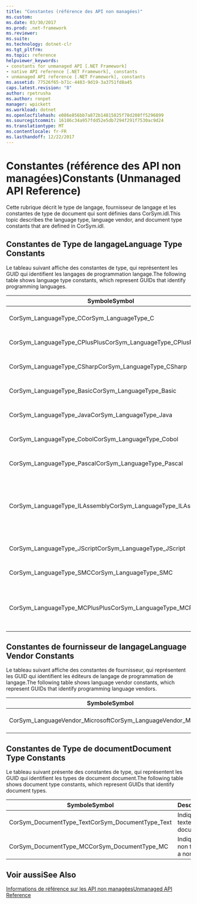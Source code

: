 ```yaml
---
title: "Constantes (référence des API non managées)"
ms.custom: 
ms.date: 03/30/2017
ms.prod: .net-framework
ms.reviewer: 
ms.suite: 
ms.technology: dotnet-clr
ms.tgt_pltfrm: 
ms.topic: reference
helpviewer_keywords:
- constants for unmanaged API [.NET Framework]
- native API reference [.NET Framework], constants
- unmanaged API reference [.NET Framework], constants
ms.assetid: 77526f65-b71c-4483-9d19-3a3751fd8a45
caps.latest.revision: "8"
author: rpetrusha
ms.author: ronpet
manager: wpickett
ms.workload: dotnet
ms.openlocfilehash: e086e856bb7a872b14815825f78d208ff5296899
ms.sourcegitcommit: 16186c34a957fdd52e5db7294f291f7530ac9d24
ms.translationtype: MT
ms.contentlocale: fr-FR
ms.lasthandoff: 12/22/2017
---
```

# <a name="constants-unmanaged-api-reference"></a><span data-ttu-id="517e9-102">Constantes (référence des API non managées)</span><span class="sxs-lookup"><span data-stu-id="517e9-102">Constants (Unmanaged API Reference)</span></span>
<span data-ttu-id="517e9-103">Cette rubrique décrit le type de langage, fournisseur de langage et les constantes de type de document qui sont définies dans CorSym.idl.</span><span class="sxs-lookup"><span data-stu-id="517e9-103">This topic describes the language type, language vendor, and document type constants that are defined in CorSym.idl.</span></span>  
  
## <a name="language-type-constants"></a><span data-ttu-id="517e9-104">Constantes de Type de langage</span><span class="sxs-lookup"><span data-stu-id="517e9-104">Language Type Constants</span></span>  
 <span data-ttu-id="517e9-105">Le tableau suivant affiche des constantes de type, qui représentent les GUID qui identifient les langages de programmation langage.</span><span class="sxs-lookup"><span data-stu-id="517e9-105">The following table shows language type constants, which represent GUIDs that identify programming languages.</span></span>  
  
|<span data-ttu-id="517e9-106">Symbole</span><span class="sxs-lookup"><span data-stu-id="517e9-106">Symbol</span></span>|<span data-ttu-id="517e9-107">Description</span><span class="sxs-lookup"><span data-stu-id="517e9-107">Description</span></span>|  
|------------|-----------------|  
|<span data-ttu-id="517e9-108">CorSym_LanguageType_C</span><span class="sxs-lookup"><span data-stu-id="517e9-108">CorSym_LanguageType_C</span></span>|<span data-ttu-id="517e9-109">Indique le langage C.</span><span class="sxs-lookup"><span data-stu-id="517e9-109">Indicates the C language.</span></span>|  
|<span data-ttu-id="517e9-110">CorSym_LanguageType_CPlusPlus</span><span class="sxs-lookup"><span data-stu-id="517e9-110">CorSym_LanguageType_CPlusPlus</span></span>|<span data-ttu-id="517e9-111">Indique le langage C++.</span><span class="sxs-lookup"><span data-stu-id="517e9-111">Indicates the C++ language.</span></span>|  
|<span data-ttu-id="517e9-112">CorSym_LanguageType_CSharp</span><span class="sxs-lookup"><span data-stu-id="517e9-112">CorSym_LanguageType_CSharp</span></span>|<span data-ttu-id="517e9-113">Indique le langage c#.</span><span class="sxs-lookup"><span data-stu-id="517e9-113">Indicates the C# language.</span></span>|  
|<span data-ttu-id="517e9-114">CorSym_LanguageType_Basic</span><span class="sxs-lookup"><span data-stu-id="517e9-114">CorSym_LanguageType_Basic</span></span>|<span data-ttu-id="517e9-115">Indique la langue de base.</span><span class="sxs-lookup"><span data-stu-id="517e9-115">Indicates the Basic language.</span></span>|  
|<span data-ttu-id="517e9-116">CorSym_LanguageType_Java</span><span class="sxs-lookup"><span data-stu-id="517e9-116">CorSym_LanguageType_Java</span></span>|<span data-ttu-id="517e9-117">Indique le langage Java.</span><span class="sxs-lookup"><span data-stu-id="517e9-117">Indicates the Java language.</span></span>|  
|<span data-ttu-id="517e9-118">CorSym_LanguageType_Cobol</span><span class="sxs-lookup"><span data-stu-id="517e9-118">CorSym_LanguageType_Cobol</span></span>|<span data-ttu-id="517e9-119">Indique la langue COBOL.</span><span class="sxs-lookup"><span data-stu-id="517e9-119">Indicates the COBOL language.</span></span>|  
|<span data-ttu-id="517e9-120">CorSym_LanguageType_Pascal</span><span class="sxs-lookup"><span data-stu-id="517e9-120">CorSym_LanguageType_Pascal</span></span>|<span data-ttu-id="517e9-121">Indique la langue de la casse Pascal.</span><span class="sxs-lookup"><span data-stu-id="517e9-121">Indicates the Pascal language.</span></span>|  
|<span data-ttu-id="517e9-122">CorSym_LanguageType_ILAssembly</span><span class="sxs-lookup"><span data-stu-id="517e9-122">CorSym_LanguageType_ILAssembly</span></span>|<span data-ttu-id="517e9-123">Indique le code d’assembly de Microsoft intermediate language (MSIL).</span><span class="sxs-lookup"><span data-stu-id="517e9-123">Indicates the Microsoft intermediate language (MSIL) assembly code.</span></span>|  
|<span data-ttu-id="517e9-124">CorSym_LanguageType_JScript</span><span class="sxs-lookup"><span data-stu-id="517e9-124">CorSym_LanguageType_JScript</span></span>|<span data-ttu-id="517e9-125">Indique le langage JScript.</span><span class="sxs-lookup"><span data-stu-id="517e9-125">Indicates the JScript language.</span></span>|  
|<span data-ttu-id="517e9-126">CorSym_LanguageType_SMC</span><span class="sxs-lookup"><span data-stu-id="517e9-126">CorSym_LanguageType_SMC</span></span>|<span data-ttu-id="517e9-127">Indique la langue SMC.</span><span class="sxs-lookup"><span data-stu-id="517e9-127">Indicates the SMC language.</span></span>|  
|<span data-ttu-id="517e9-128">CorSym_LanguageType_MCPlusPlus</span><span class="sxs-lookup"><span data-stu-id="517e9-128">CorSym_LanguageType_MCPlusPlus</span></span>|<span data-ttu-id="517e9-129">Indique le langage C++ activé pour le .NET Framework.</span><span class="sxs-lookup"><span data-stu-id="517e9-129">Indicates the C++ language enabled for the .NET Framework.</span></span>|  
  
## <a name="language-vendor-constants"></a><span data-ttu-id="517e9-130">Constantes de fournisseur de langage</span><span class="sxs-lookup"><span data-stu-id="517e9-130">Language Vendor Constants</span></span>  
 <span data-ttu-id="517e9-131">Le tableau suivant affiche des constantes de fournisseur, qui représentent les GUID qui identifient les éditeurs de langage de programmation de langage.</span><span class="sxs-lookup"><span data-stu-id="517e9-131">The following table shows language vendor constants, which represent GUIDs that identify programming language vendors.</span></span>  
  
|<span data-ttu-id="517e9-132">Symbole</span><span class="sxs-lookup"><span data-stu-id="517e9-132">Symbol</span></span>|<span data-ttu-id="517e9-133">Description</span><span class="sxs-lookup"><span data-stu-id="517e9-133">Description</span></span>|  
|------------|-----------------|  
|<span data-ttu-id="517e9-134">CorSym_LanguageVendor_Microsoft</span><span class="sxs-lookup"><span data-stu-id="517e9-134">CorSym_LanguageVendor_Microsoft</span></span>|<span data-ttu-id="517e9-135">Indique à Microsoft.</span><span class="sxs-lookup"><span data-stu-id="517e9-135">Indicates Microsoft.</span></span>|  
  
## <a name="document-type-constants"></a><span data-ttu-id="517e9-136">Constantes de Type de document</span><span class="sxs-lookup"><span data-stu-id="517e9-136">Document Type Constants</span></span>  
 <span data-ttu-id="517e9-137">Le tableau suivant présente des constantes de type, qui représentent les GUID qui identifient les types de document document.</span><span class="sxs-lookup"><span data-stu-id="517e9-137">The following table shows document type constants, which represent GUIDs that identify document types.</span></span>  
  
|<span data-ttu-id="517e9-138">Symbole</span><span class="sxs-lookup"><span data-stu-id="517e9-138">Symbol</span></span>|<span data-ttu-id="517e9-139">Description</span><span class="sxs-lookup"><span data-stu-id="517e9-139">Description</span></span>|  
|------------|-----------------|  
|<span data-ttu-id="517e9-140">CorSym_DocumentType_Text</span><span class="sxs-lookup"><span data-stu-id="517e9-140">CorSym_DocumentType_Text</span></span>|<span data-ttu-id="517e9-141">Indique un document texte.</span><span class="sxs-lookup"><span data-stu-id="517e9-141">Indicates a text document.</span></span>|  
|<span data-ttu-id="517e9-142">CorSym_DocumentType_MC</span><span class="sxs-lookup"><span data-stu-id="517e9-142">CorSym_DocumentType_MC</span></span>|<span data-ttu-id="517e9-143">Indique un document non textuelles.</span><span class="sxs-lookup"><span data-stu-id="517e9-143">Indicates a non-text document.</span></span>|  
  
## <a name="see-also"></a><span data-ttu-id="517e9-144">Voir aussi</span><span class="sxs-lookup"><span data-stu-id="517e9-144">See Also</span></span>  
 [<span data-ttu-id="517e9-145">Informations de référence sur les API non managées</span><span class="sxs-lookup"><span data-stu-id="517e9-145">Unmanaged API Reference</span></span>](../../../docs/framework/unmanaged-api/index.md)
